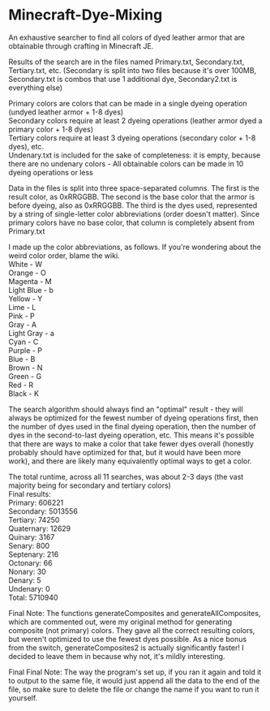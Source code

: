 # Minecraft-Dye-Mixing
An exhaustive searcher to find all colors of dyed leather armor that are obtainable through crafting in Minecraft JE.

Results of the search are in the files named Primary.txt, Secondary.txt, Tertiary.txt, etc. (Secondary is split into two files because it's over 100MB, Secondary.txt is combos that use 1 additional dye, Secondary2.txt is everything else)

Primary colors are colors that can be made in a single dyeing operation (undyed leather armor + 1-8 dyes)  
Secondary colors require at least 2 dyeing operations (leather armor dyed a primary color + 1-8 dyes)  
Tertiary colors require at least 3 dyeing operations (secondary color + 1-8 dyes), etc.  
Undenary.txt is included for the sake of completeness: it is empty, because there are no undenary colors - All obtainable colors can be made in 10 dyeing operations or less

Data in the files is split into three space-separated columns. The first is the result color, as 0xRRGGBB. The second is the base color that the armor is before dyeing, also as 0xRRGGBB. The third is the dyes used, represented by a string of single-letter color abbreviations (order doesn't matter). Since primary colors have no base color, that column is completely absent from Primary.txt

I made up the color abbreviations, as follows. If you're wondering about the weird color order, blame the wiki.  
White - W  
Orange - O  
Magenta - M  
Light Blue - b  
Yellow - Y  
Lime - L  
Pink - P  
Gray - A  
Light Gray - a  
Cyan - C  
Purple - P  
Blue - B  
Brown - N  
Green - G  
Red - R  
Black - K  

The search algorithm should always find an "optimal" result - they will always be optimized for the fewest number of dyeing operations first, then the number of dyes used in the final dyeing operation, then the number of dyes in the second-to-last dyeing operation, etc. This means it's possible that there are ways to make a color that take fewer dyes overall (honestly probably should have optimized for that, but it would have been more work), and there are likely many equivalently optimal ways to get a color.

The total runtime, across all 11 searches, was about 2-3 days (the vast majority being for secondary and tertiary colors)  
Final results:  
Primary: 606221  
Secondary: 5013556  
Tertiary: 74250  
Quaternary: 12629  
Quinary: 3167  
Senary: 800  
Septenary: 216  
Octonary: 66  
Nonary: 30  
Denary: 5  
Undenary: 0  
Total: 5710940

Final Note: The functions generateComposites and generateAllComposites, which are commented out, were my original method for generating composite (not primary) colors. They gave all the correct resulting colors, but weren't optimized to use the fewest dyes possible. As a nice bonus from the switch, generateComposites2 is actually significantly faster! I decided to leave them in because why not, it's mildly interesting.

Final Final Note: The way the program's set up, if you ran it again and told it to output to the same file, it would just append all the data to the end of the file, so make sure to delete the file or change the name if you want to run it yourself.
